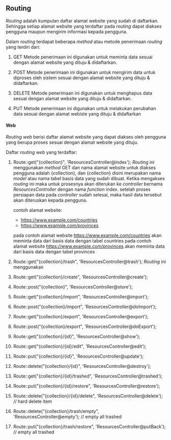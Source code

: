 ## Routing

*Routing* adalah kumpulan daftar alamat website yang sudah di daftarkan. Sehingga setiap alamat website yang terdaftar pada *routing* dapat diakses pengguna maupun mengirim informasi kepada pengguna.

Dalam *routing* terdapat beberapa *method* atau metode penerimaan *routing* yang terdiri dari:

1. GET
   Metode penerimaan ini digunakan untuk meminta data sesuai dengan alamat website yang dituju & didaftarkan.

2. POST
   Metode penerimaan ini digunakan untuk mengirim data untuk diproses oleh sistem sesuai dengan alamat website yang dituju & didaftarkan.

3. DELETE
   Metode penerimaan ini digunakan untuk menghapus data sesuai dengan alamat website yang dituju & didaftarkan.

4. PUT
   Metode penerimaan ini digunakan untuk melakukan perubahan data sesuai dengan alamat webiste yang dituju & didaftarkan

#### Web

*Routing web* berisi daftar alamat website yang dapat diakses oleh pengguna yang berupa proses sesuai dengan alamat website yang dituju.

Daftar *routing web* yang terdaftar:

1. Route::get("{collection}", 'ResourcesController@index');
   *Routing* ini menggunakan *method* GET dan nama alamat website untuk diakses pengguna adalah {collection}, dan {collection} disini merupakan nama *model* atau nama tabel basis data yang sudah dibuat. Ketika mengakses *routing* ini maka untuk prosesnya akan diterukan ke *controller* bernama *ResourcesController* dengan nama *function* index. setelah proses persiapan data pada *controller* sudah selesai, maka hasil data tersebut akan diteruskan kepada pengguna.
   
   contoh alamat website:
   - https://www.example.com/countries
   - https://www.example.com/provinces

   pada contoh alamat website https://www.example.com/countries akan meminta data dari basis data dengan tabel countries
   pada contoh alamat website https://www.example.com/provinces akan meminta data dari basis data dengan tabel provinces

2. Route::get("{collection}/trash", 'ResourcesController@trash');
   *Routing* ini menggunakan

3. Route::get("{collection}/create", 'ResourcesController@create');
4. Route::post("{collection}", 'ResourcesController@store');
5. Route::get("{collection}/import", 'ResourcesController@import');
6. Route::post("{collection}/import", 'ResourcesController@doImport');
7. Route::get("{collection}/export", 'ResourcesController@export');
8. Route::post("{collection}/export", 'ResourcesController@doExport');
9. Route::get("{collection}/{id}", 'ResourcesController@show');
10. Route::get("{collection}/{id}/edit", 'ResourcesController@edit');
11. Route::put("{collection}/{id}", 'ResourcesController@update');
12. Route::delete("{collection}/{id}", 'ResourcesController@destroy');
13. Route::get("{collection}/{id}/trashed", 'ResourcesController@trashed');
14. Route::put("{collection}/{id}/restore", 'ResourcesController@restore');
15. Route::delete("{collection}/{id}/delete", 'ResourcesController@delete'); // hard delete item
16. Route::delete("{collection}/trash/empty", 'ResourcesController@empty'); // empty all trashed
17. Route::put("{collection}/trash/restore", 'ResourcesController@putBack'); // empty all trashed